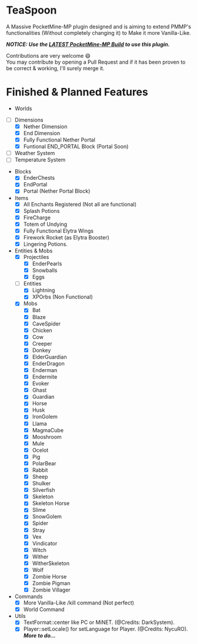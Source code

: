 # TeaSpoon
A Massive PocketMine-MP plugin designed and is aiming to extend PMMP's functionalities (Without completely changing it) to Make it more Vanilla-Like.

***NOTICE: Use the [LATEST PocketMine-MP Build](https://jenkins.pmmp.io/job/PocketMine-MP/lastSuccessfulBuild/artifact/) to use this plugin.***

Contributions are very welcome :smile:<br />You may contribute by opening a Pull Request and if it has been proven to be correct & working, I'll surely merge it.

# Finished & Planned Features
 - Worlds
  - [ ] Dimensions
    - [X] Nether Dimension
    - [X] End Dimension
    - [X] Fully Functional Nether Portal
    - [X] Funtional END_PORTAL Block (Portal Soon)
  - [ ] Weather System
  - [ ] Temperature System
 - Blocks
   - [X] EnderChests
   - [X] EndPortal
   - [X] Portal (Nether Portal Block)
 - Items
   - [X] All Enchants Registered (Not all are functional)
   - [X] Splash Potions
   - [X] FireCharge
   - [X] Totem of Undying
   - [X] Fully Functional Elytra Wings
   - [X] Firework Rocket (as Elytra Booster)
   - [X] Lingering Potions.
 - Entities & Mobs
   - [X] Projectiles
     - [X] EnderPearls
     - [X] Snowballs
     - [X] Eggs
   - [ ] Entities
     - [X] Lightning
     - [X] XPOrbs (Non Functional)
   - [X] Mobs
     - [X] Bat
     - [X] Blaze
     - [X] CaveSpider
     - [X] Chicken
     - [X] Cow
     - [X] Creeper
     - [X] Donkey
     - [X] ElderGuardian
     - [X] EnderDragon
     - [X] Enderman
     - [X] Endermite
     - [X] Evoker
     - [X] Ghast
     - [X] Guardian
     - [X] Horse
     - [X] Husk
     - [X] IronGolem
     - [X] Llama
     - [X] MagmaCube
     - [X] Mooshroom
     - [X] Mule
     - [X] Ocelot
     - [X] Pig
     - [X] PolarBear
     - [X] Rabbit
     - [X] Sheep
     - [X] Shulker
     - [X] Silverfish
     - [X] Skeleton
     - [X] Skeleton Horse
     - [X] Slime
     - [X] SnowGolem
     - [X] Spider
     - [X] Stray
     - [X] Vex
     - [X] Vindicator
     - [X] Witch
     - [X] Wither
     - [X] WitherSkeleton
     - [X] Wolf
     - [X] Zombie Horse
     - [X] Zombie Pigman
     - [X] Zombie Villager
 - Commands
   - [X] More Vanilla-Like /kill command (Not perfect)
   - [X] World Command
 - Utils
   - [X] TextFormat::center like PC or MiNET. (@Credits: DarkSystem).
   - [X] Player::setLocale() for setLanguage for Player. (@Credits: NycuRO).
<br />***More to do...***

